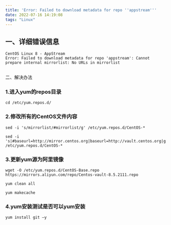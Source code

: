```yaml
---
title: 'Error: Failed to download metadata for repo ''appstream'''
date: 2022-07-16 14:19:08
tags: "Linux"
---
```


## 一、详细错误信息
<!--more-->
```
CentOS Linux 8 - AppStream                                                                                                 
Error: Failed to download metadata for repo 'appstream': Cannot prepare internal mirrorlist: No URLs in mirrorlist


```

二、解决办法

### 1.进入yum的repos目录
```
cd /etc/yum.repos.d/

```

### 2.修改所有的CentOS文件内容
```
sed -i 's/mirrorlist/#mirrorlist/g' /etc/yum.repos.d/CentOS-*

sed -i 's|#baseurl=http://mirror.centos.org|baseurl=http://vault.centos.org|g' /etc/yum.repos.d/CentOS-*

```

### 3.更新yum源为阿里镜像
```
wget -O /etc/yum.repos.d/CentOS-Base.repo https://mirrors.aliyun.com/repo/Centos-vault-8.5.2111.repo

yum clean all

yum makecache

```

### 4.yum安装测试是否可以yum安装
```
yum install git –y

```